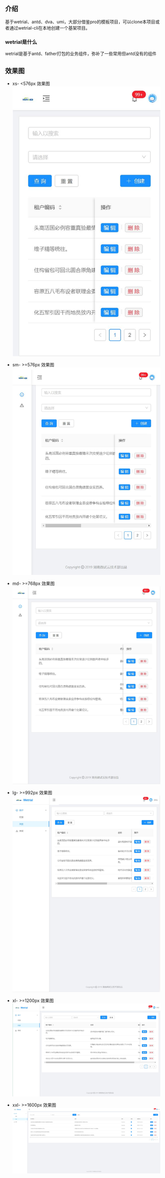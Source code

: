 ## 介绍
基于wetrial、antd、dva、umi，大部分借鉴pro的模板项目，可以clone本项目或者通过wetrial-cli在本地创建一个基架项目。
### wetrial是什么
wetrial是基于antd、father打包的业务组件，弥补了一些常用但antd没有的组件

## 效果图

* xs- <576px 效果图  
![xs](/_snapshot/xs.jpg)

* sm- >=576px 效果图  
![sm](/_snapshot/sm.jpg)

* md- >=768px 效果图  
![md](/_snapshot/md.jpg)

* lg- >=992px 效果图  
![lg](/_snapshot/lg.jpg)

* xl- >=1200px 效果图  
![xl](/_snapshot/xl.jpg)

* xxl- >=1600px 效果图  
![xxl](/_snapshot/xxl.jpg)
